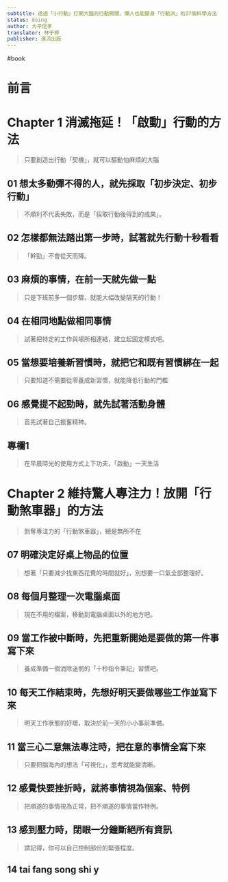```yaml
---
subtitle: 透過「小行動」打開大腦的行動開關，懶人也能變身「行動派」的37個科學方法
status: doing
author: 大平信孝
translator: 林于楟
publisher: 遠流出版
---
```

#book
# 前言

# Chapter 1 消滅拖延！「啟動」行動的方法

> 只要創造出行動「契機」，就可以驅動怕麻煩的大腦

## 01 想太多動彈不得的人，就先採取「初步決定、初步行動」

> 不順利不代表失敗，而是「採取行動後得到的成果」。

## 02 怎樣都無法踏出第一步時，試著就先行動十秒看看

> 「幹勁」不會從天而降。

## 03 麻煩的事情，在前一天就先做一點

> 只是下班前多一個步驟，就能大幅改變隔天的行動！

## 04 在相同地點做相同事情

> 試著把特定的工作與場所相連結，建立起固定模式吧。

## 05 當想要培養新習慣時，就把它和既有習慣綁在一起

> 只要知道不需要從零養成新習慣，就能降低行動的門檻

## 06 感覺提不起勁時，就先試著活動身體

> 首先試著自己振奮精神。

## 專欄1

> 在早晨時光的使用方式上下功夫，「啟動」一天生活

# Chapter 2 維持驚人專注力！放開「行動煞車器」的方法

> 剝奪專注力的「行動煞車器」，總是無所不在

## 07 明確決定好桌上物品的位置

> 想著「只要減少找東西花費的時間就好」，別想要一口氣全部整理好。

## 08 每個月整理一次電腦桌面

> 現在不用的檔案，移動到電腦桌面以外的地方吧。

## 09 當工作被中斷時，先把重新開始是要做的第一件事寫下來

> 養成準備一個消除迷惘的「十秒指令筆記」習慣吧。

## 10 每天工作結束時，先想好明天要做哪些工作並寫下來

> 明天工作狀態的好壞，取決於前一天的小小事前準備。

## 11 當三心二意無法專注時，把在意的事情全寫下來

> 只要把腦海內的想法「可視化」，思考就能變清晰。

## 12 感覺快要挫折時，就將事情視為個案、特例

> 把順遂的事情視為正常，把不順遂的事情當作特例。

## 13 感到壓力時，閉眼一分鐘斷絕所有資訊

> 請記得，你可以自己控制部份的緊張程度。

## 14 tai fang song shi y